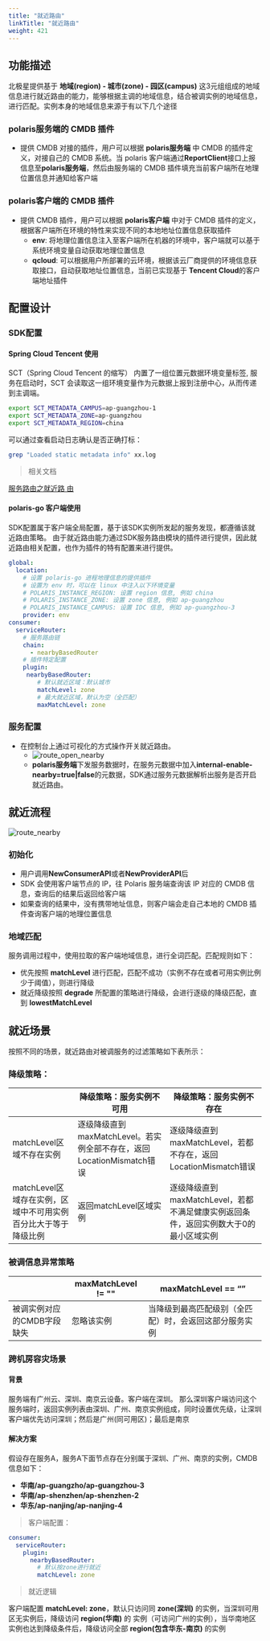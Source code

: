 ```yaml
---
title: "就近路由"
linkTitle: "就近路由"
weight: 421
---
```



## 功能描述

北极星提供基于 **地域(region) - 城市(zone) - 园区(campus)** 这3元组组成的地域信息进行就近路由的能力，能够根据主调的地域信息，结合被调实例的地域信息，进行匹配。实例本身的地域信息来源于有以下几个途径

### polaris服务端的 CMDB 插件

- 提供 CMDB 对接的插件，用户可以根据 **polaris服务端** 中 CMDB 的插件定义，对接自己的 CMDB 系统。当
  polaris 客户端通过**ReportClient**接口上报信息至**polaris服务端**，然后由服务端的 CMDB 插件填充当前客户端所在地理位置信息并通知给客户端

### polaris客户端的 CMDB 插件

- 提供 CMDB 插件，用户可以根据 **polaris客户端** 中对于 CMDB 插件的定义，根据客户端所在环境的特性来实现不同的本地地址位置信息获取插件
  - **env**: 将地理位置信息注入至客户端所在机器的环境中，客户端就可以基于系统环境变量自动获取地理位置信息
  - **qcloud**: 可以根据用户所部署的云环境，根据该云厂商提供的环境信息获取接口，自动获取地址位置信息，当前已实现基于
    **Tencent Cloud**的客户端地址插件

## 配置设计

### SDK配置

#### Spring Cloud Tencent 使用

SCT（Spring Cloud Tencent 的缩写） 内置了一组位置元数据环境变量标签, 服务在启动时，SCT 会读取这一组环境变量作为元数据上报到注册中心，从而传递到主调端。

```bash
export SCT_METADATA_CAMPUS=ap-guangzhou-1
export SCT_METADATA_ZONE=ap-guangzhou
export SCT_METADATA_REGION=china
```

可以通过查看启动日志确认是否正确打标：

```bash
grep "Loaded static metadata info" xx.log
```

> 相关文档

[服务路由之就近路
由](https://github.com/Tencent/spring-cloud-tencent/wiki/%E6%9C%8D%E5%8A%A1%E8%B7%AF%E7%94%B1%E4%B9%8B%E5%B0%B1%E8%BF%91%E8%B7%AF%E7%94%B1#%E6%AD%A5%E9%AA%A4%E4%B8%80%E5%9F%BA%E7%A1%80%E6%93%8D%E4%BD%9C)



#### polaris-go 客户端使用

SDK配置属于客户端全局配置，基于该SDK实例所发起的服务发现，都遵循该就近路由策略。
由于就近路由能力通过SDK服务路由模块的插件进行提供，因此就近路由相关配置，也作为插件的特有配置来进行提供。

```yaml
global:
  location:
    # 设置 polaris-go 进程地理信息的提供插件
    # 设置为 env 时，可以在 linux 中注入以下环境变量
    # POLARIS_INSTANCE_REGION: 设置 region 信息, 例如 china
    # POLARIS_INSTANCE_ZONE: 设置 zone 信息, 例如 ap-guangzhou
    # POLARIS_INSTANCE_CAMPUS: 设置 IDC 信息, 例如 ap-guangzhou-3
    provider: env
consumer:
  serviceRouter:
    # 服务路由链
    chain:
      - nearbyBasedRouter
    # 插件特定配置
    plugin:
     nearbyBasedRouter:
        # 默认就近区域：默认城市
        matchLevel: zone
        # 最大就近区域，默认为空（全匹配）
        maxMatchLevel: zone
```

### 服务配置

- 在控制台上通过可视化的方式操作开关就近路由。
  - ![route_open_nearby](../图片/route_open_nearby.png)
  - **polaris服务端**下发服务数据时，在服务元数据中加入**internal-enable-nearby=true|false**的元数据，SDK通过服务元数据解析出服务是否开启就近路由。


## 就近流程


![route_nearby](../图片/route_nearby.png)
 
### 初始化

- 用户调用**NewConsumerAPI**或者**NewProviderAPI**后
- SDK 会使用客户端节点的 IP，往 Polaris 服务端查询该 IP 对应的 CMDB 信息，查询后的结果后返回给客户端
- 如果查询的结果中，没有携带地址信息，则客户端会走自己本地的 CMDB 插件查询客户端的地理位置信息

### 地域匹配

服务调用过程中，使用拉取的客户端地域信息，进行全词匹配。匹配规则如下：

- 优先按照 **matchLevel** 进行匹配，匹配不成功（实例不存在或者可用实例比例少于阈值），则进行降级
- 就近降级按照 **degrade** 所配置的策略进行降级，会进行逐级的降级匹配，直到 **lowestMatchLevel**

## 就近场景

按照不同的场景，就近路由对被调服务的过滤策略如下表所示：

### 降级策略：

|                                                                | 降级策略：服务实例不可用                                              | 降级策略：服务实例不存在                                                             |
| -------------------------------------------------------------- | --------------------------------------------------------------------- | ------------------------------------------------------------------------------------ |
| matchLevel区域不存在实例                                       | 逐级降级直到maxMatchLevel。若实例全部不存在，返回LocationMismatch错误 | 逐级降级直到maxMatchLevel，若都不存在，返回LocationMismatch错误                      |
| matchLevel区域存在实例，区域中不可用实例百分比大于等于降级比例 | 返回matchLevel区域实例                                                | 逐级降级直到maxMatchLevel，若都不满足健康实例返回条件，返回实例数大于0的最小区域实例 |
		

### 被调信息异常策略

|                            | maxMatchLevel != "" | maxMatchLevel == “”                                    |
| -------------------------- | ------------------- | ------------------------------------------------------ |
| 被调实例对应的CMDB字段缺失 | 忽略该实例          | 当降级到最高匹配级别（全匹配）时，会返回这部分服务实例 |
		
		
 
### 跨机房容灾场景

#### 背景

服务端有广州云、深圳、南京云设备。客户端在深圳。 那么深圳客户端访问这个服务端时，返回实例列表由深圳、广州、南京实例组成，同时设置优先级，让深圳客户端优先访问深圳；然后是广州(同可用区)；最后是南京

#### 解决方案

假设存在服务A，服务A下面节点存在分别属于深圳、广州、南京的实例，CMDB信息如下：

- **华南/ap-guangzho/ap-guangzhou-3**
- **华南/ap-shenzhen/ap-shenzhen-2**
- **华东/ap-nanjing/ap-nanjing-4**

> 客户端配置：

```yaml
consumer:
  serviceRouter:
    plugin:
      nearbyBasedRouter:
        # 默认按zone进行就近
        matchLevel: zone
```

> 就近逻辑

客户端配置 **matchLevel: zone**，默认只访问同 **zone(深圳)** 的实例，当深圳可用区无实例后，降级访问 **region(华南)** 的
实例（可访问广州的实例），当华南地区实例也达到降级条件后，降级访问全部 **region(包含华东-南京)** 的实例

